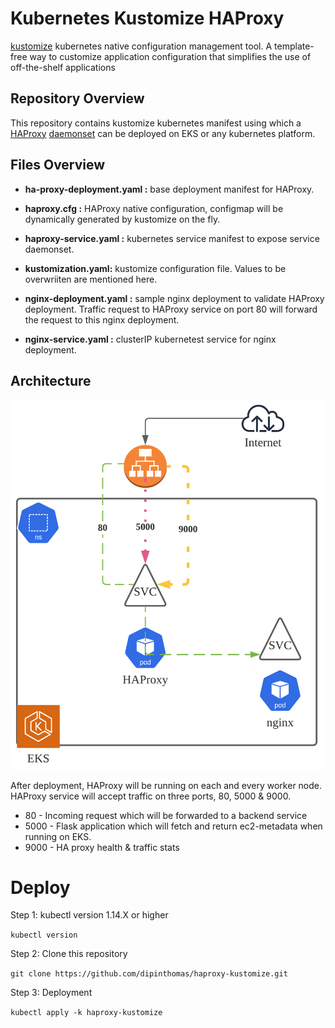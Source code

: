 # Kubernetes Kustomize HAProxy

[kustomize](https://kustomize.io/) kubernetes native configuration management tool. A template-free way to customize application configuration that simplifies the use of off-the-shelf applications

## Repository Overview

This repository contains kustomize kubernetes manifest using which a  [HAProxy](https://www.haproxy.com/) [daemonset](https://kubernetes.io/docs/concepts/workloads/controllers/daemonset/) can be deployed on EKS or any kubernetes platform. 

## Files Overview

* **ha-proxy-deployment.yaml :** base deployment manifest for HAProxy. 

* **haproxy.cfg :** HAProxy native configuration, configmap will be dynamically generated by kustomize on the fly. 

* **haproxy-service.yaml :** kubernetes service manifest to expose service daemonset.

* **kustomization.yaml:** kustomize configuration file. Values to be overwriiten are mentioned here.

* **nginx-deployment.yaml :** sample nginx deployment to validate HAProxy deployment.  Traffic request to HAProxy service on port 80 will forward the request to this nginx deployment.

* **nginx-service.yaml :** clusterIP kubernetest service for nginx deployment. 

## Architecture

![Architecture](HAProxy-old.png?raw=true "HAProxy")

After deployment, HAProxy will be running on each and every worker node. HAProxy service will accept traffic on three ports, 80, 5000 & 9000.

* 80 - Incoming request which will be forwarded to a backend service
* 5000 - Flask application which will fetch and return ec2-metadata when running on EKS.
* 9000 - HA proxy health & traffic stats 

# Deploy

Step 1: kubectl version  1.14.X or higher

`kubectl version`


Step 2: Clone this repository

`git clone https://github.com/dipinthomas/haproxy-kustomize.git `

Step 3: Deployment

`kubectl apply -k haproxy-kustomize`



